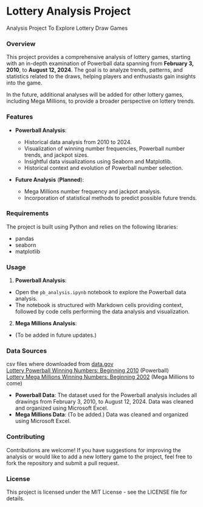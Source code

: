 # Lottery Analysis Project  
 Analysis Project To Explore Lottery Draw Games  

### Overview 
This project provides a comprehensive analysis of lottery games, starting with an in-depth examination of Powerball data spanning from **February 3, 2010**, to **August 12, 2024**. The goal is to analyze trends, patterns, and statistics related to the draws, helping players and enthusiasts gain insights into the game.  

In the future, additional analyses will be added for other lottery games, including Mega Millions, to provide a broader perspective on lottery trends.  

### Features 
- **Powerball Analysis**:

    - Historical data analysis from 2010 to 2024.  
    - Visualization of winning number frequencies, Powerball number trends, and jackpot sizes.  
    - Insightful data visualizations using Seaborn and Matplotlib.  
    - Historical context and evolution of Powerball number selection.  
- **Future Analysis** (**Planned**):
    - Mega Millions number frequency and jackpot analysis.  
    - Incorporation of statistical methods to predict possible future trends.  

### Requirements
The project is built using Python and relies on the following libraries:  
- pandas
- seaborn
- matplotlib

### Usage
1. **Powerball Analysis**:
- Open the `pb_analysis.ipynb` notebook to explore the Powerball data analysis.
- The notebook is structured with Markdown cells providing context, followed by code cells performing the data analysis and visualization.
2. **Mega Millions Analysis**:
- (To be added in future updates.)

### Data Sources  

csv files where downloaded from [data.gov](https://data.gov)  
[Lottery Powerball Winning Numbers: Beginning 2010](https://catalog.data.gov/dataset/lottery-powerball-winning-numbers-beginning-2010) (Powerball)  
[Lottery Mega Millions Winning Numbers: Beginning 2002](https://catalog.data.gov/dataset/lottery-mega-millions-winning-numbers-beginning-2002) (Mega Millions to come)  

- **Powerball Data**: The dataset used for the Powerball analysis includes all drawings from February 3, 2010, to August 12, 2024. Data was cleaned and organized using Microsoft Excel.   
- **Mega Millions Data**: (To be added.) Data was cleaned and organized using Microsoft Excel.   

### Contributing
Contributions are welcome! If you have suggestions for improving the analysis or would like to add a new lottery game to the project, feel free to fork the repository and submit a pull request.

### License
This project is licensed under the MIT License - see the LICENSE file for details.
